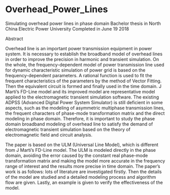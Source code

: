 # Overhead_Power_Lines
Simulating overhead power lines in phase domain
Bachelor thesis in North China Electric Power University
Completed in June 19 2018

Abstract

Overhead line is an important power transmission equipment in power system. It is necessary to establish the broadband model of overhead lines in order to improve the precision in harmonic and transient simulation. On the whole, the frequency-dependent model of power transmission line used for dynamic characteristic simulation of power grid is based on the frequency-dependent parameters. A rational function is used to fit the frequent characteristics of the parameters by the method of Vector Fitting. Then the equivalent circuit is formed and finally used in the time domain. J Marti’s FD-Line model and its improved model are representative model applied to the electromagnetic transient simulation software. The existing ADPSS (Advanced Digital Power System Simulator) is still deficient in some aspects, such as the modeling of asymmetric multiphase transmission lines, the frequent characters of phase-mode transformation matrix and the direct modeling in phase domain. Therefore, it is important to study the phase domain broadband modeling of overhead line to satisfy the demand of electromagnetic transient simulation based on the theory of electromagnetic field and circuit analysis.

The paper is based on the ULM (Universal Line Model), which is different from J Marti’s FD-Line model. The ULM is modeled directly in the phase domain, avoiding the error caused by the constant real phase-mode transformation matrix and making the model more accurate in the frequency range of interest and the results more precise in time domain. The paper’s work is as follows: lots of literature are investigated firstly. Then the details of the model are studied and a detailed modeling process and algorithm flow are given. Lastly, an example is given to verify the effectiveness of the model.
